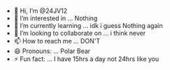 - 👋 Hi, I’m @24JV12
- 👀 I’m interested in ... Nothing
- 🌱 I’m currently learning ... idk i guess Nothing again
- 💞️ I’m looking to collaborate on ... i think never
- 📫 How to reach me ... DON'T
- 😄 Pronouns: ... Polar Bear
- ⚡ Fun fact: ... I have 15hrs a day not 24hrs like you
